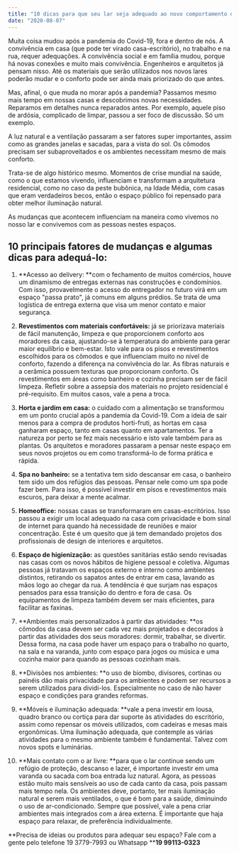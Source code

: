 ```yaml
---
title: "10 dicas para que seu lar seja adequado ao novo comportamento das pessoas"
date: "2020-08-07"
---
```


Muita coisa mudou após a pandemia do Covid-19, fora e dentro de nós. A convivência em casa (que pode ter virado casa-escritório), no trabalho e na rua, requer adequações. A convivência social e em família mudou, porque há novas conexões e muito mais convivência. Engenheiros e arquitetos já pensam nisso. Até os materiais que serão utilizados nos novos lares poderão mudar e o conforto pode ser ainda mais priorizado do que antes.

Mas, afinal, o que muda no morar após a pandemia? Passamos mesmo mais tempo em nossas casas e descobrimos novas necessidades. Reparamos em detalhes nunca reparados antes. Por exemplo, aquele piso de ardósia, complicado de limpar, passou a ser foco de discussão. Só um exemplo.

A luz natural e a ventilação passaram a ser fatores super importantes, assim como as grandes janelas e sacadas, para a vista do sol. Os cômodos precisam ser subaproveitados e os ambientes necessitam mesmo de mais conforto.

Trata-se de algo histórico mesmo. Momentos de crise mundial na saúde, como o que estamos vivendo, influenciam e transformam a  arquitetura residencial, como no caso da peste bubônica, na Idade Média, com casas que eram verdadeiros becos, então o espaço público foi repensado para obter melhor iluminação natural.

As mudanças que acontecem influenciam na maneira como vivemos no nosso lar e convivemos com as pessoas nestes espaços.

## 10 principais fatores de mudanças e algumas dicas para adequá-lo:

1. **Acesso ao delivery: **com o fechamento de muitos comércios, houve um dinamismo de entregas externas nas construções e condomínios. Com isso, provavelmente o acesso do entregador no futuro virá em um espaço "passa prato", já comuns em alguns prédios. Se trata de uma logística de entrega externa que visa um menor contato e maior segurança.

2. **Revestimentos com materiais confortáveis:** já se priorizava materiais de fácil manutenção, limpeza e que proporcionem conforto aos moradores da casa, ajustando-se à temperatura do ambiente para gerar maior equilíbrio e bem-estar. Isto vale para os pisos e revestimentos escolhidos para os cômodos e que influenciam muito no nível de conforto, fazendo a diferença na convivência do lar. As fibras naturais e a cerâmica possuem texturas que proporcionam conforto. Os revestimentos em áreas como banheiro e cozinha precisam ser de fácil limpeza. Refletir sobre a assepsia dos materiais no projeto residencial é pré-requisito. Em muitos casos, vale a pena a troca.

3. **Horta e jardim em casa:** o cuidado com a alimentação se transformou em um ponto crucial após a pandemia da Covid-19. Com a ideia de sair menos para a compra de produtos horti-fruti, as hortas em casa ganharam espaço, tanto em casas quanto em apartamentos. Ter a natureza por perto se fez mais necessário e isto vale também para as plantas. Os arquitetos e moradores passaram a pensar neste espaço em seus novos projetos ou em como transformá-lo de forma prática e rápida.

4. **Spa no banheiro:** se a tentativa tem sido descansar em casa, o banheiro tem sido um dos refúgios das pessoas. Pensar nele como um spa pode fazer bem. Para isso, é possível investir em pisos e revestimentos mais escuros, para deixar a mente acalmar.

5. **Homeoffice:** nossas casas se transformaram em casas-escritórios. Isso passou a exigir um local adequado na casa com privacidade e bom sinal de internet para quando há necessidade de reuniões e maior concentração.  Este é um quesito que já tem demandado projetos dos profissionais de design de interiores e arquitetos.

6. **Espaço de higienização:** as questões sanitárias estão sendo revisadas nas casas com os novos hábitos de higiene pessoal e coletiva. Algumas pessoas já tratavam os espaços externo e interno como ambientes distintos, retirando os sapatos antes de entrar em casa, lavando as mãos logo ao chegar da rua. A tendência é que surjam nas espaços pensados para essa transição do dentro e fora de casa. Os equipamentos de limpeza também devem ser mais eficientes, para facilitar as faxinas.

7. **Ambientes mais personalizados à partir das atividades: **os cômodos da casa devem ser cada vez mais projetados e decorados à partir das atividades dos seus moradores: dormir, trabalhar, se divertir. Dessa forma, na casa pode haver um espaço para o trabalho no quarto, na sala e na varanda, junto com espaço para jogos ou música e uma cozinha maior para quando as pessoas cozinham mais.

8. **Divisões nos ambientes: **o uso de biombo, divisores, cortinas ou painéis dão mais privacidade para os ambientes e podem ser recursos a serem utilizados para dividi-los. Especialmente no caso de não haver espaço e condições para grandes reformas.

9. **Móveis e iluminação adequada: **vale a pena investir em lousa, quadro branco ou cortiça para dar suporte às atividades do escritório, assim como repensar os móveis utilizados, com cadeiras e mesas mais ergonômicas. Uma iluminação adequada, que contemple as várias atividades para o mesmo ambiente também é fundamental. Talvez com novos spots e luminárias.

10. **Mais contato com o ar livre: **para que o lar continue sendo um refúgio de proteção, descanso e lazer, é importante investir em uma varanda ou sacada com boa entrada luz natural. Agora, as pessoas estão muito mais sensíveis ao uso de cada canto da casa, pois passam mais tempo nela.  Os ambientes deve, portanto, ter mais iluminação natural e serem mais ventilados, o que é bom para a saúde, diminuindo o uso de ar-condicionado. Sempre que possível, vale a pena criar ambientes mais integrados com a área externa. É importante que haja espaço para relaxar, de preferência individualmente.

**Precisa de ideias ou produtos para adequar seu espaço? Fale com a gente pelo telefone  19 3779-7993 ou Whatsapp ****19 99113-0323**

